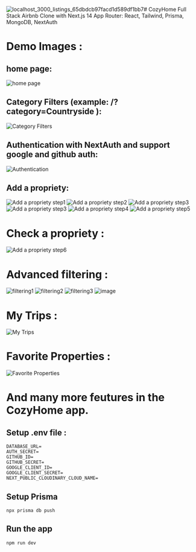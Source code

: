 ![localhost_3000_listings_65dbdcb97facd1d589df1bb7](https://github.com/idboussadel/cozyhome/assets/113947156/a7761e30-f8b3-4ef8-845d-a4f537a8719d)# CozyHome
Full Stack Airbnb Clone with Next.js 14 App Router: React, Tailwind, Prisma, MongoDB, NextAuth 

# Demo Images :
## home page:
![home page](https://github.com/idboussadel/cozyhome/assets/113947156/71de4e7d-1c76-4519-9db2-8fd39e203057)

## Category Filters (example: /?category=Countryside ):
![Category Filters](https://github.com/idboussadel/cozyhome/assets/113947156/d36dd7a0-be2f-488f-a062-8c17663351a0)

## Authentication with NextAuth and support google and github auth:
![Authentication](https://github.com/idboussadel/cozyhome/assets/113947156/80682478-0258-446c-91c5-7d3e7c01a32a)

## Add a propriety: 
![Add a propriety step1](https://github.com/idboussadel/cozyhome/assets/113947156/c64ae5b6-7797-4ed0-830d-1f9484e20e3d)
![Add a propriety step2](https://github.com/idboussadel/cozyhome/assets/113947156/bd3ef701-7f62-4976-b289-1572ffa60cb5)
![Add a propriety step3](https://github.com/idboussadel/cozyhome/assets/113947156/acf8b5e8-1cb8-4361-ba15-27b5859898a7)
![Add a propriety step3](https://github.com/idboussadel/cozyhome/assets/113947156/9a727105-5f5a-424a-a787-44cb443df9b9)
![Add a propriety step4](https://github.com/idboussadel/cozyhome/assets/113947156/0c301ac2-cd13-4b38-b692-25c2eb32685d)
![Add a propriety step5](https://github.com/idboussadel/cozyhome/assets/113947156/9f876ece-cb94-4388-8014-92af3e221818)

# Check a propriety :
![Add a propriety step6](https://github.com/idboussadel/cozyhome/assets/113947156/e20ed784-8643-4a27-a620-afc6d86e31d2)

# Advanced filtering :
![filtering1](https://github.com/idboussadel/cozyhome/assets/113947156/765d594b-7f59-41c4-8eed-bc5b3d743e81)
![filtering2](https://github.com/idboussadel/cozyhome/assets/113947156/e70a9479-10f5-4b02-b4c4-638d8b43ce21)
![filtering3](https://github.com/idboussadel/cozyhome/assets/113947156/6421dac5-5b8b-4cda-872c-2fa05d08f186)
![image](https://github.com/idboussadel/cozyhome/assets/113947156/2307e468-e3e1-4dab-9787-8768f8c7aed1)

# My Trips :
![My Trips](https://github.com/idboussadel/cozyhome/assets/113947156/72ed0143-90ae-44e5-8b73-8cb19e668f09)

# Favorite Properties :
![Favorite Properties](https://github.com/idboussadel/cozyhome/assets/113947156/dc125c35-f8d6-4ec2-8540-a689ad72097f)

# And many more feutures in the CozyHome app.

## Setup .env file :
```
DATABASE_URL=
AUTH_SECRET=
GITHUB_ID=
GITHUB_SECRET=
GOOGLE_CLIENT_ID=
GOOGLE_CLIENT_SECRET=
NEXT_PUBLIC_CLOUDINARY_CLOUD_NAME=
```

## Setup Prisma
```
npx prisma db push
```

## Run the app
```
npm run dev
```
